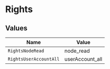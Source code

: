 # Rights


## Values

| Name                   | Value                  |
| ---------------------- | ---------------------- |
| `RightsNodeRead`       | node_read              |
| `RightsUserAccountAll` | userAccount_all        |